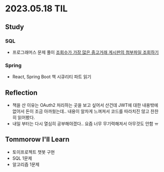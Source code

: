# 2023.05.18 TIL

## Study
### SQL
- 프로그래머스 문제 풀이 [조회수가 가장 많은 중고거래 게시판의 첨부파일 조회하기](https://school.programmers.co.kr/learn/courses/30/lessons/164671)
### Spring
- React, Spring Boot 책 시큐리티 파트 읽기
## Reflection
- 책을 산 이유는 OAuth2 처리하는 곳을 보고 싶어서 산건데 JWT에 대한 내용밖에 없어서 돈이 조금 아까웠는데.. 내용이 알차게 느껴져서 코드를 따라치진 않고 찬찬히 읽어봤다.
- 내일 부터는 다시 열심히 공부해야겠다.. 요즘 너무 무기력해져서 아무것도 안함 ㅠ
## Tommorow I'll Learn
- 토이프로젝트 챗봇 구현
- SQL 1문제
- 알고리즘 1문제


